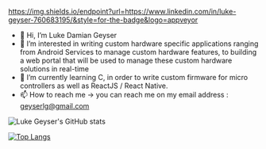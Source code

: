 
https://img.shields.io/endpoint?url=https://www.linkedin.com/in/luke-geyser-760683195/&style=for-the-badge&logo=appveyor

- 👋 Hi, I’m Luke Damian Geyser
- 👀 I’m interested in writing custom hardware specific applications ranging from Android Services to manage custom hardware features, to building a web 
     portal that will be used to manage these custom hardware solutions in real-time
- 🌱 I’m currently learning C, in order to write custom firmware for micro controllers as well as ReactJS / React Native.
- 📫 How to reach me -> you can reach me on my email address : geyserlg@gmail.com

![Luke Geyser's GitHub stats](https://github-readme-stats.vercel.app/api?username=LukeGeyser&show_icons=true&theme=radical&langs_count=10)

[![Top Langs](https://github-readme-stats.vercel.app/api/top-langs/?username=LukeGeyser&count_private=true&show_icons=true&layout=compact)](https://github.com/LukeGeyser/github-readme-stats)

<!---
LukeGeyser/LukeGeyser is a ✨ special ✨ repository because its `README.md` (this file) appears on your GitHub profile.
You can click the Preview link to take a look at your changes.
--->
